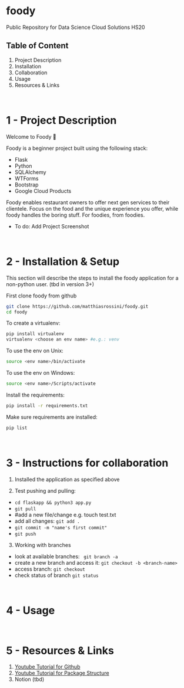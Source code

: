 # foody
Public Repository for Data Science Cloud Solutions HS20 

## Table of Content
1. Project Description
2. Installation
3. Collaboration 
4. Usage
5. Resources & Links

<br>

# 1 - Project Description
Welcome to Foody 🎉 

Foody is a beginner project built using the following stack:
- Flask
- Python
- SQLAlchemy
- WTForms
- Bootstrap
- Google Cloud Products

Foody enables restaurant owners to offer next gen services to their clientele. Focus on the food and the unique experience you offer, while foody handles the boring stuff. For foodies, from foodies. 
- To do: Add Project Screenshot

<br>

# 2 - Installation & Setup
This section will describe the steps to install the foody application for a non-python user. (tbd in version 3+)

First clone foody from github

```bash
git clone https://github.com/matthiasrossini/foody.git
cd foody
```

To create a virtualenv:

```bash
pip install virtualenv
virtualenv <choose an env name> #e.g.: venv
```

To use the env on Unix:

```bash
source <env name>/bin/activate
```

To use the env on Windows:

```bash
source <env name>/Scripts/activate
```

Install the requirements:

```bash
pip install -r requirements.txt
```

Make sure requirements are installed:

```bash
pip list
```
<br>

# 3 - Instructions for collaboration
1. Installed the application as specified above

2. Test pushing and pulling:
- ``` cd flaskapp && python3 app.py ```
- ``` git pull ```
- #add a new file/change e.g. touch test.txt
- add all changes: ``` git add . ```
- ``` git commit -m "name's first commit" ```
- ``` git push ```

3. Working with branches
- look at available branches: ``` git branch -a``` 
- create a new branch and access it: ``` git checkout -b <branch-name> ```
- access branch: ``` git checkout ```
- check status of branch ``` git status ```

<br>

# 4 - Usage

<br>

# 5 - Resources & Links
1. [Youtube Tutorial for Github](https://www.youtube.com/watch?v=SWYqp7iY_Tc)
2. [Youtube Tutorial for Package Structure](https://www.youtube.com/watch?v=44PvX0Yv368)
3. Notion (tbd) 